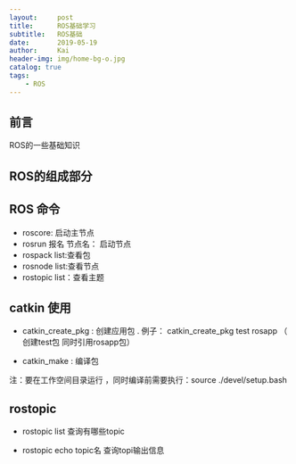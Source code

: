 ```yaml
---
layout:     post
title:      ROS基础学习
subtitle:   ROS基础
date:       2019-05-19
author:     Kai
header-img: img/home-bg-o.jpg
catalog: true
tags:
    - ROS
---
```


## 前言

ROS的一些基础知识

## ROS的组成部分

## ROS 命令

* roscore: 启动主节点
* rosrun 报名 节点名： 启动节点
* rospack list:查看包
* rosnode list:查看节点
* rostopic list：查看主题

## catkin 使用

* catkin_create_pkg : 创建应用包   . 例子： catkin_create_pkg test rosapp （ 创建test包 同时引用rosapp包）

* catkin_make : 编译包 

注：要在工作空间目录运行 ，同时编译前需要执行：source ./devel/setup.bash

## rostopic

* rostopic list 查询有哪些topic

* rostopic echo topic名 查询topi输出信息





